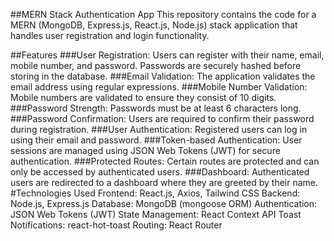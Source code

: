 
##MERN Stack Authentication App
This repository contains the code for a MERN (MongoDB, Express.js, React.js, Node.js) stack application that handles user registration and login functionality.

##Features
###User Registration:
Users can register with their name, email, mobile number, and password. Passwords are securely hashed before storing in the database.
###Email Validation:
The application validates the email address using regular expressions.
###Mobile Number Validation:
Mobile numbers are validated to ensure they consist of 10 digits.
###Password Strength:
Passwords must be at least 6 characters long.
###Password Confirmation:
Users are required to confirm their password during registration.
###User Authentication:
Registered users can log in using their email and password.
###Token-based Authentication:
User sessions are managed using JSON Web Tokens (JWT) for secure authentication.
###Protected Routes:
Certain routes are protected and can only be accessed by authenticated users.
###Dashboard: 
Authenticated users are redirected to a dashboard where they are greeted by their name.
#Technologies Used
Frontend: React.js, Axios, Tailwind CSS
Backend: Node.js, Express.js
Database: MongoDB (mongoose ORM)
Authentication: JSON Web Tokens (JWT)
State Management: React Context API
Toast Notifications: react-hot-toast
Routing: React Router
